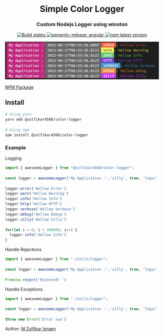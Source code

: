 <h1 align="center" style="border-bottom: none;">Simple Color Logger</h1>
<h3 align="center">Custom Nodejs Logger using winston</h3>
<p align="center">
  <a href="https://github.com/zulfikar4568/color-logger/actions/workflows/publish.yml?query=branch%3Amaster">
    <img alt="Build states" src="https://github.com/zulfikar4568/color-logger/actions/workflows/publish.yml/badge.svg">
  </a>
  <a href="#badge">
    <img alt="semantic-release: angular" src="https://img.shields.io/badge/semantic--release-angular-e10079?logo=semantic-release">
  </a>
  <a href="https://www.npmjs.com/package/@zulfikar4568/color-logger">
    <img alt="npm latest version" src="https://img.shields.io/npm/v/@zulfikar4568/color-logger/latest.svg">
  </a>
</p>


![Logger Example](./images/loggerExample.png)

[NPM Package](https://www.npmjs.com/package/@zulfikar4568/color-logger)

## Install
```bash
# Using yarn
yarn add @zulfikar4568/color-logger

# Using npm
npm install @zulfikar4568/color-logger
```

### Example
Logging
```ts
import { awesomeLogger } from "@zulfikar4568/color-logger";

const logger = awesomeLogger('My Application :','silly', true, 'logs/','my-app-log', 'error', true, true, true, true)

logger.error('Hellow Error')
logger.warn('Hellow Warning')
logger.info('Hellow Info')
logger.http('Hellow HTTP')
logger.verbose('Hellow Verbose')
logger.debug('Hellow Debug')
logger.silly('Hellow Silly')

for(let i = 0; i < 100000; i++) {
  logger.info('Hellow Info')
}
```

Handle Rejections
```ts
import { awesomeLogger } from "./utils/logger";

const logger = awesomeLogger('My Application :','silly', true, 'logs/','my-app-log', 'error', true, true, true, true)

Promise.reject('Rejected! ')
```

Handle Exceptions
```ts
import { awesomeLogger } from "./utils/logger";

const logger = awesomeLogger('My Application :','silly', true, 'logs/','my-app-log', 'error', true, true, true, true)

throw new Error('Error sue')
```

Author: [M Zulfikar Isnaen](https://github.com/zulfikar4568/)